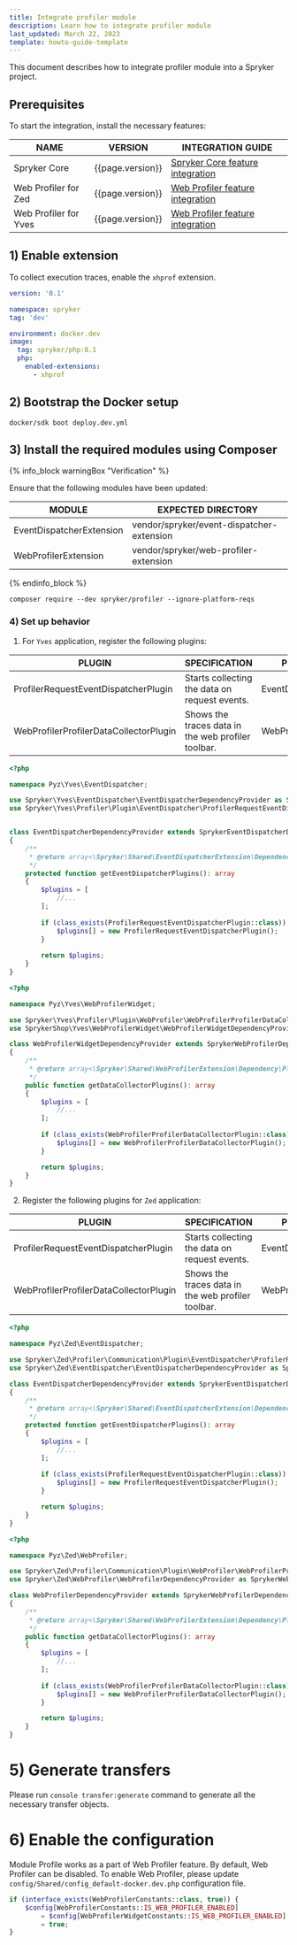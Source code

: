 ```yaml
---
title: Integrate profiler module
description: Learn how to integrate profiler module
last_updated: March 22, 2023
template: howto-guide-template
---
```


This document describes how to integrate profiler module into a Spryker project.

## Prerequisites

To start the integration, install the necessary features:

| NAME                  | VERSION          | INTEGRATION GUIDE                                                                                                                                               |
|-----------------------|------------------|-----------------------------------------------------------------------------------------------------------------------------------------------------------------|
| Spryker Core          | {{page.version}} | [Spryker Core feature integration](/docs/pbc/all/miscellaneous/{{site.version}}/install-and-upgrade/install-features/install-the-spryker-core-feature.html)     |
| Web Profiler for Zed  | {{page.version}} | [Web Profiler feature integration](/docs/scos/dev/technical-enhancement-integration-guides/integrating-development-tools/integrating-web-profiler-for-zed.html) |
| Web Profiler for Yves | {{page.version}} | [Web Profiler feature integration](/docs/scos/dev/technical-enhancement-integration-guides/integrating-development-tools/integrating-web-profiler-widget-for-yves.html) |

## 1) Enable extension

To collect execution traces, enable the `xhprof` extension.

```yaml
version: '0.1'

namespace: spryker
tag: 'dev'

environment: docker.dev
image:
  tag: spryker/php:8.1
  php:
    enabled-extensions:
      - xhprof
```

## 2) Bootstrap the Docker setup

```shell
docker/sdk boot deploy.dev.yml
```

## 3) Install the required modules using Composer

{% info_block warningBox "Verification" %}

Ensure that the following modules have been updated:

| MODULE                   | EXPECTED DIRECTORY                        |
|--------------------------|-------------------------------------------|
| EventDispatcherExtension | vendor/spryker/event-dispatcher-extension |
| WebProfilerExtension     | vendor/spryker/web-profiler-extension     |

{% endinfo_block %}

```shell
composer require --dev spryker/profiler --ignore-platform-reqs
```

### 4) Set up behavior

1. For `Yves` application, register the following plugins:

| PLUGIN                                 | SPECIFICATION                                      | PREREQUISITES            | NAMESPACE                                                                                    |
|----------------------------------------|----------------------------------------------------|--------------------------|----------------------------------------------------------------------------------------------|
| ProfilerRequestEventDispatcherPlugin   | Starts collecting the data on request events.      | EventDispatcherExtension | Spryker\Zed\Profiler\Communication\Plugin\EventDispatcher                                    |
| WebProfilerProfilerDataCollectorPlugin | Shows the traces data in the web profiler toolbar. | WebProfilerExtension     | Spryker\Zed\Profiler\Communication\Plugin\WebProfiler\WebProfilerProfilerDataCollectorPlugin |


```php
<?php

namespace Pyz\Yves\EventDispatcher;

use Spryker\Yves\EventDispatcher\EventDispatcherDependencyProvider as SprykerEventDispatcherDependencyProvider;
use Spryker\Yves\Profiler\Plugin\EventDispatcher\ProfilerRequestEventDispatcherPlugin;


class EventDispatcherDependencyProvider extends SprykerEventDispatcherDependencyProvider
{
    /**
     * @return array<\Spryker\Shared\EventDispatcherExtension\Dependency\Plugin\EventDispatcherPluginInterface>
     */
    protected function getEventDispatcherPlugins(): array
    {
        $plugins = [
            //...
        ];
        
        if (class_exists(ProfilerRequestEventDispatcherPlugin::class)) {
            $plugins[] = new ProfilerRequestEventDispatcherPlugin();
        }
    
        return $plugins;
    }
}
```

```php
<?php

namespace Pyz\Yves\WebProfilerWidget;

use Spryker\Yves\Profiler\Plugin\WebProfiler\WebProfilerProfilerDataCollectorPlugin;
use SprykerShop\Yves\WebProfilerWidget\WebProfilerWidgetDependencyProvider as SprykerWebProfilerDependencyProvider;

class WebProfilerWidgetDependencyProvider extends SprykerWebProfilerDependencyProvider
{
    /**
     * @return array<\Spryker\Shared\WebProfilerExtension\Dependency\Plugin\WebProfilerDataCollectorPluginInterface>
     */
    public function getDataCollectorPlugins(): array
    {
        $plugins = [
            //...
        ];
        
        if (class_exists(WebProfilerProfilerDataCollectorPlugin::class)) {
            $plugins[] = new WebProfilerProfilerDataCollectorPlugin();
        }

        return $plugins;
    }
}

```

2. Register the following plugins for `Zed` application:

| PLUGIN                                 | SPECIFICATION                                      | PREREQUISITES            | NAMESPACE                                                                                    |
|----------------------------------------|----------------------------------------------------|--------------------------|----------------------------------------------------------------------------------------------|
| ProfilerRequestEventDispatcherPlugin   | Starts collecting the data on request events.      | EventDispatcherExtension | Spryker\Zed\Profiler\Communication\Plugin\EventDispatcher                                    |
| WebProfilerProfilerDataCollectorPlugin | Shows the traces data in the web profiler toolbar. | WebProfilerExtension     | Spryker\Zed\Profiler\Communication\Plugin\WebProfiler\WebProfilerProfilerDataCollectorPlugin |

```php
<?php

namespace Pyz\Zed\EventDispatcher;

use Spryker\Zed\Profiler\Communication\Plugin\EventDispatcher\ProfilerRequestEventDispatcherPlugin;
use Spryker\Zed\EventDispatcher\EventDispatcherDependencyProvider as SprykerEventDispatcherDependencyProvider;

class EventDispatcherDependencyProvider extends SprykerEventDispatcherDependencyProvider
{
    /**
     * @return array<\Spryker\Shared\EventDispatcherExtension\Dependency\Plugin\EventDispatcherPluginInterface>
     */
    protected function getEventDispatcherPlugins(): array
    {
        $plugins = [
            //...
        ];
        
        if (class_exists(ProfilerRequestEventDispatcherPlugin::class)) {
            $plugins[] = new ProfilerRequestEventDispatcherPlugin();
        }

        return $plugins;
    }
}
```

```php
<?php

namespace Pyz\Zed\WebProfiler;

use Spryker\Zed\Profiler\Communication\Plugin\WebProfiler\WebProfilerProfilerDataCollectorPlugin;
use Spryker\Zed\WebProfiler\WebProfilerDependencyProvider as SprykerWebProfilerDependencyProvider;

class WebProfilerDependencyProvider extends SprykerWebProfilerDependencyProvider
{
    /**
     * @return array<\Spryker\Shared\WebProfilerExtension\Dependency\Plugin\WebProfilerDataCollectorPluginInterface>
     */
    public function getDataCollectorPlugins(): array
    {
        $plugins = [
            //...
        ];
        
        if (class_exists(WebProfilerProfilerDataCollectorPlugin::class)) {
            $plugins[] = new WebProfilerProfilerDataCollectorPlugin();
        }

        return $plugins;
    }
}
```

# 5) Generate transfers

Please run `console transfer:generate` command to generate all the necessary transfer objects.


# 6) Enable the configuration

Module Profile works as a part of Web Profiler feature. By default, Web Profiler can be disabled.
To enable Web Profiler, please update `config/Shared/config_default-docker.dev.php` configuration file.

```php
if (interface_exists(WebProfilerConstants::class, true)) {
    $config[WebProfilerConstants::IS_WEB_PROFILER_ENABLED]
        = $config[WebProfilerWidgetConstants::IS_WEB_PROFILER_ENABLED]
        = true;
}
```

